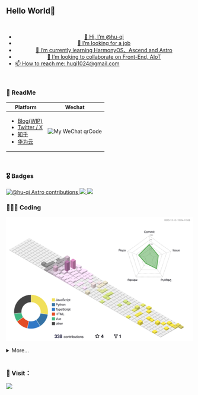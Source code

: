 <!---
hu-qi/hu-qi is a ✨ special ✨ repository because its `README.md` (this file) appears on your GitHub profile.
You can click the Preview link to take a look at your changes.
--->

## Hello World🎉 

<a align="center" href="https://github.com/hu-qi">
  <br>
  
  - 👋 Hi, I’m @hu-qi
  - 👀 I’m looking for a job
  - 🌱 I’m currently learning HarmonyOS、Ascend and Astro
  - 💞️ I’m looking to collaborate on Front-End, AIoT
  - 📫 How to reach me: huqi1024@gmail.com
</a>

<br>

### 📖 ReadMe

| Platform                                       | Wechat                                              |
| ---------------------------------------------- | ------------------------------------------------- |
| <ul> <li> [Blog(WIP)](https://hu-qi.github.io)</li> <li> [Twitter / X](https://twitter.com/huqii)</li> <li> [知乎](https://www.zhihu.com/people/fashaoge) </li><li> [华为云](https://bbs.huaweicloud.com/community/usersnew/id_1567662212449451) </li>  </ul>    |  <img src="./wechat-white.png" width="250" alt="My WeChat qrCode" >    |

<br>

### 🎖 Badges

<a href="https://paddlepaddle-badge.vercel.app/contributor/hu-qi/">
  <img src="https://paddlepaddle-badge.vercel.app/v1/contributor/hu-qi.svg" alt="@hu-qi Astro contributions" width="320" height="195">
</a>
<a href="https://github.com/hu-qi#gh-dark-mode-only">
  <img src="https://github-readme-stats.vercel.app/api?username=hu-qi&show_icons=true&theme=dark&border_color=42b973&bg_color=1a1b1e#gh-dark-mode-only" />
</a>
<a href="https://github.com/hu-qi#gh-light-mode-only">
  <img src="https://github-readme-stats.vercel.app/api?username=hu-qi&show_icons=true&icon_color=805AD5&text_color=718096&bg_color=ffffff#gh-light-mode-only" />
</a>

<br>

### 👨🏻‍💻 Coding

![](profile-3d-contrib/profile-season-animate.svg)

<details>
<summary>More...</summary>
  <img src="https://github-profile-trophy.vercel.app/?username=hu-qi">
  <br>
  <img src="https://cr-skills-chart-widget.azurewebsites.net/api/api?username=hu-qi">
</details>
<br>

### 👋 Visit： 
![](https://profile-counter.glitch.me/hu-qi/count.svg)
